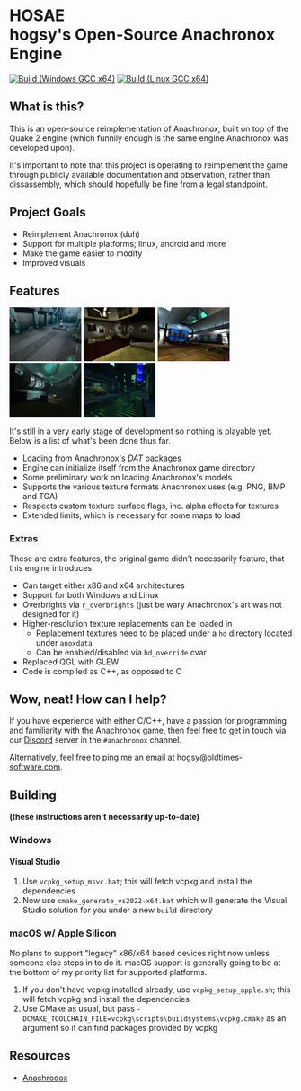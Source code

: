 # HOSAE<br>hogsy's Open-Source Anachronox Engine

[![Build (Windows GCC x64)](https://github.com/hogsy/hosae/actions/workflows/build-windows-gcc_x64.yml/badge.svg)](https://github.com/hogsy/hosae/actions/workflows/build-windows-gcc_x64.yml)
[![Build (Linux GCC x64)](https://github.com/hogsy/hosae/actions/workflows/build-linux-gcc_x64.yml/badge.svg)](https://github.com/hogsy/hosae/actions/workflows/build-linux-gcc_x64.yml)

## What is this?

This is an open-source reimplementation of Anachronox, built on top of the
Quake 2 engine (which funnily enough is the same engine Anachronox was
developed upon).

It's important to note that this project is operating to reimplement the game through 
publicly available documentation and observation, rather than dissassembly, which should 
hopefully be fine from a legal standpoint.

## Project Goals

- Reimplement Anachronox (duh)
- Support for multiple platforms; linux, android and more
- Make the game easier to modify
- Improved visuals

## Features

[![Screenshot](preview/thumb_01.png)](preview/01.webp)
[![Screenshot](preview/thumb_02.png)](preview/02.webp)
[![Screenshot](preview/thumb_03.png)](preview/03.webp)
[![Screenshot](preview/thumb_04.png)](preview/04.webp)
[![Screenshot](preview/thumb_06.png)](preview/06.webp)

It's still in a very early stage of development so nothing is playable yet.
Below is a list of what's been done thus far.

- Loading from Anachronox's _DAT_ packages
- Engine can initialize itself from the Anachronox game directory
- Some preliminary work on loading Anachronox's models
- Supports the various texture formats Anachronox uses (e.g. PNG, BMP and TGA)
- Respects custom texture surface flags, inc. alpha effects for textures
- Extended limits, which is necessary for some maps to load

### Extras

These are extra features, the original game didn't necessarily feature, that this engine introduces.

- Can target either x86 and x64 architectures
- Support for both Windows and Linux
- Overbrights via `r_overbrights` (just be wary Anachronox's art was not designed for it)
- Higher-resolution texture replacements can be loaded in
    - Replacement textures need to be placed under a `hd` directory located under `anoxdata`
    - Can be enabled/disabled via `hd_override` cvar
- Replaced QGL with GLEW
- Code is compiled as C++, as opposed to C

## Wow, neat! How can I help?

If you have experience with either C/C++, have a passion for programming and familiarity with the Anachronox game, then feel free to get in touch via our [Discord](https://discord.gg/EdmwgVk) server in the `#anachronox` channel.

Alternatively, feel free to ping me an email at [hogsy@oldtimes-software.com](mailto:hogsy@oldtimes-software.com).

## Building

**(these instructions aren't necessarily up-to-date)**

### Windows

#### Visual Studio

1. Use `vcpkg_setup_msvc.bat`; this will fetch vcpkg and install the dependencies
2. Now use `cmake_generate_vs2022-x64.bat` which will generate the Visual Studio solution for you under a new `build` directory

### macOS w/ Apple Silicon

No plans to support "legacy" x86/x64 based devices right now unless someone else steps in to do it.
macOS support is generally going to be at the bottom of my priority list for supported platforms.

1. If you don't have vcpkg installed already, use `vcpkg_setup_apple.sh`; this will fetch vcpkg and install the dependencies
2. Use CMake as usual, but pass `-DCMAKE_TOOLCHAIN_FILE=vcpkg\scripts\buildsystems\vcpkg.cmake` as an argument so it can find packages provided by vcpkg

## Resources

- [Anachrodox](https://anachrodox.talonbrave.info/)
